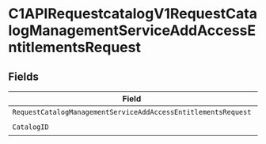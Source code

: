 # C1APIRequestcatalogV1RequestCatalogManagementServiceAddAccessEntitlementsRequest


## Fields

| Field                                                                                                                                                            | Type                                                                                                                                                             | Required                                                                                                                                                         | Description                                                                                                                                                      |
| ---------------------------------------------------------------------------------------------------------------------------------------------------------------- | ---------------------------------------------------------------------------------------------------------------------------------------------------------------- | ---------------------------------------------------------------------------------------------------------------------------------------------------------------- | ---------------------------------------------------------------------------------------------------------------------------------------------------------------- |
| `RequestCatalogManagementServiceAddAccessEntitlementsRequest`                                                                                                    | [*shared.RequestCatalogManagementServiceAddAccessEntitlementsRequest](../../../pkg/models/shared/requestcatalogmanagementserviceaddaccessentitlementsrequest.md) | :heavy_minus_sign:                                                                                                                                               | N/A                                                                                                                                                              |
| `CatalogID`                                                                                                                                                      | *string*                                                                                                                                                         | :heavy_check_mark:                                                                                                                                               | N/A                                                                                                                                                              |